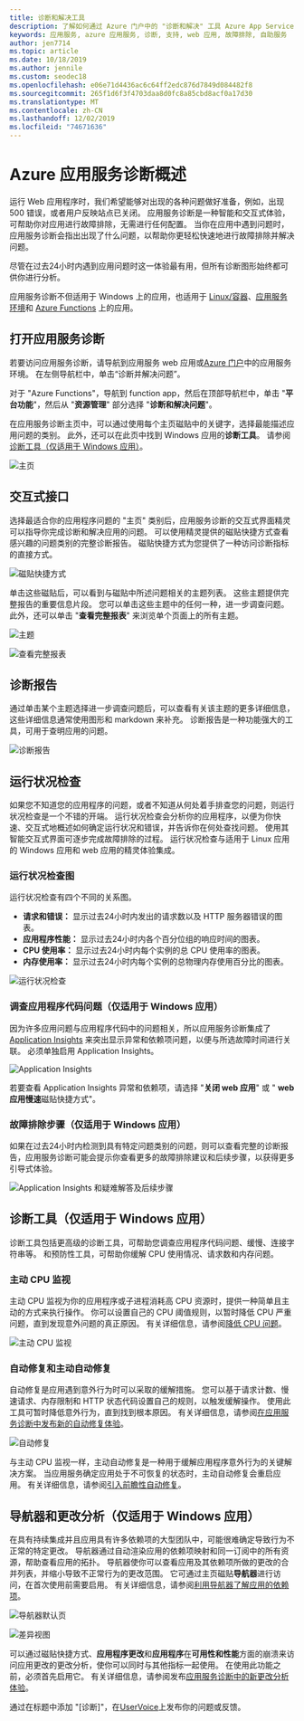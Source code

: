 ```yaml
---
title: 诊断和解决工具
description: 了解如何通过 Azure 门户中的 "诊断和解决" 工具 Azure App Service 来解决应用程序的问题。
keywords: 应用服务, azure 应用服务, 诊断, 支持, web 应用, 故障排除, 自助服务
author: jen7714
ms.topic: article
ms.date: 10/18/2019
ms.author: jennile
ms.custom: seodec18
ms.openlocfilehash: e06e71d4436ac6c64ff2edc876d7849d084482f8
ms.sourcegitcommit: 265f1d6f3f4703daa8d0fc8a85cbd8acf0a17d30
ms.translationtype: MT
ms.contentlocale: zh-CN
ms.lasthandoff: 12/02/2019
ms.locfileid: "74671636"
---
```

# <a name="azure-app-service-diagnostics-overview"></a>Azure 应用服务诊断概述

运行 Web 应用程序时，我们希望能够对出现的各种问题做好准备，例如，出现 500 错误，或者用户反映站点已关闭。 应用服务诊断是一种智能和交互式体验，可帮助你对应用进行故障排除，无需进行任何配置。 当你在应用中遇到问题时，应用服务诊断会指出出现了什么问题，以帮助你更轻松快速地进行故障排除并解决问题。

尽管在过去24小时内遇到应用问题时这一体验最有用，但所有诊断图形始终都可供你进行分析。

应用服务诊断不但适用于 Windows 上的应用，也适用于 [Linux/容器](https://docs.microsoft.com/azure/app-service/containers/app-service-linux-intro)、[应用服务环境](https://docs.microsoft.com/azure/app-service/environment/intro)和 [Azure Functions](https://docs.microsoft.com/azure/azure-functions/functions-overview) 上的应用。

## <a name="open-app-service-diagnostics"></a>打开应用服务诊断

若要访问应用服务诊断，请导航到应用服务 web 应用或[Azure 门户](https://portal.azure.com)中的应用服务环境。 在左侧导航栏中，单击“诊断并解决问题”。

对于 "Azure Functions"，导航到 function app，然后在顶部导航栏中，单击 "**平台功能**"，然后从 "**资源管理**" 部分选择 "**诊断和解决问题**"。

在应用服务诊断主页中，可以通过使用每个主页磁贴中的关键字，选择最能描述应用问题的类别。 此外，还可以在此页中找到 Windows 应用的**诊断工具**。 请参阅[诊断工具（仅适用于 Windows 应用）](#diagnostic-tools-only-for-windows-app)。

![主页](./media/app-service-diagnostics/app-service-diagnostics-homepage-1.png)

## <a name="interactive-interface"></a>交互式接口

选择最适合你的应用程序问题的 "主页" 类别后，应用服务诊断的交互式界面精灵可以指导你完成诊断和解决应用的问题。 可以使用精灵提供的磁贴快捷方式查看感兴趣的问题类别的完整诊断报告。 磁贴快捷方式为您提供了一种访问诊断指标的直接方式。

![磁贴快捷方式](./media/app-service-diagnostics/tile-shortcuts-2.png)

单击这些磁贴后，可以看到与磁贴中所述问题相关的主题列表。 这些主题提供完整报告的重要信息片段。 您可以单击这些主题中的任何一种，进一步调查问题。 此外，还可以单击 "**查看完整报表**" 来浏览单个页面上的所有主题。

![主题](./media/app-service-diagnostics/application-logs-insights-3.png)

![查看完整报表](./media/app-service-diagnostics/view-full-report-4.png)

## <a name="diagnostic-report"></a>诊断报告

通过单击某个主题选择进一步调查问题后，可以查看有关该主题的更多详细信息，这些详细信息通常使用图形和 markdown 来补充。 诊断报告是一种功能强大的工具，可用于查明应用的问题。

![诊断报告](./media/app-service-diagnostics/full-diagnostic-report-5.png)

## <a name="health-checkup"></a>运行状况检查

如果您不知道您的应用程序的问题，或者不知道从何处着手排查您的问题，则运行状况检查是一个不错的开端。 运行状况检查会分析你的应用程序，以便为你快速、交互式地概述如何确定运行状况和错误，并告诉你在何处查找问题。 使用其智能交互式界面可逐步完成故障排除的过程。 运行状况检查与适用于 Linux 应用的 Windows 应用和 web 应用的精灵体验集成。

### <a name="health-checkup-graphs"></a>运行状况检查图

运行状况检查有四个不同的关系图。

- **请求和错误：** 显示过去24小时内发出的请求数以及 HTTP 服务器错误的图表。
- **应用程序性能：** 显示过去24小时内各个百分位组的响应时间的图表。
- **CPU 使用率：** 显示过去24小时内每个实例的总 CPU 使用率的图表。  
- **内存使用率：** 显示过去24小时内每个实例的总物理内存使用百分比的图表。

![运行状况检查](./media/app-service-diagnostics/health-checkup-6.png)

### <a name="investigate-application-code-issues-only-for-windows-app"></a>调查应用程序代码问题（仅适用于 Windows 应用）

因为许多应用问题与应用程序代码中的问题相关，所以应用服务诊断集成了 [Application Insights](https://docs.microsoft.com/azure/azure-monitor/app/app-insights-overview) 来突出显示异常和依赖项问题，以便与所选故障时间进行关联。 必须单独启用 Application Insights。

![Application Insights](./media/app-service-diagnostics/application-insights-7.png)

若要查看 Application Insights 异常和依赖项，请选择 "**关闭 web 应用**" 或 " **web 应用慢速**磁贴快捷方式"。

### <a name="troubleshooting-steps-only-for-windows-app"></a>故障排除步骤（仅适用于 Windows 应用）

如果在过去24小时内检测到具有特定问题类别的问题，则可以查看完整的诊断报告，应用服务诊断可能会提示你查看更多的故障排除建议和后续步骤，以获得更多引导式体验。

![Application Insights 和疑难解答及后续步骤](./media/app-service-diagnostics/troubleshooting-and-next-steps-8.png)

## <a name="diagnostic-tools-only-for-windows-app"></a>诊断工具（仅适用于 Windows 应用）

诊断工具包括更高级的诊断工具，可帮助您调查应用程序代码问题、缓慢、连接字符串等。 和预防性工具，可帮助你缓解 CPU 使用情况、请求数和内存问题。

### <a name="proactive-cpu-monitoring"></a>主动 CPU 监视

主动 CPU 监视为你的应用程序或子进程消耗高 CPU 资源时，提供一种简单且主动的方式来执行操作。 你可以设置自己的 CPU 阈值规则，以暂时降低 CPU 严重问题，直到发现意外问题的真正原因。 有关详细信息，请参阅[降低 CPU 问题](https://azure.github.io/AppService/2019/10/07/Mitigate-your-CPU-problems-before-they-even-happen.html)。

![主动 CPU 监视](./media/app-service-diagnostics/proactive-cpu-monitoring-9.png)

### <a name="auto-healing-and-proactive-auto-healing"></a>自动修复和主动自动修复

自动修复是应用遇到意外行为时可以采取的缓解措施。 您可以基于请求计数、慢速请求、内存限制和 HTTP 状态代码设置自己的规则，以触发缓解操作。 使用此工具可暂时降低意外行为，直到找到根本原因。 有关详细信息，请参阅[在应用服务诊断中发布新的自动修复体验](https://azure.github.io/AppService/2018/09/10/Announcing-the-New-Auto-Healing-Experience-in-App-Service-Diagnostics.html)。

![自动修复](./media/app-service-diagnostics/auto-healing-10.png)

与主动 CPU 监视一样，主动自动修复是一种用于缓解应用程序意外行为的关键解决方案。 当应用服务确定应用处于不可恢复的状态时，主动自动修复会重启应用。 有关详细信息，请参阅[引入前瞻性自动修复](https://azure.github.io/AppService/2017/08/17/Introducing-Proactive-Auto-Heal.html)。

## <a name="navigator-and-change-analysis-only-for-windows-app"></a>导航器和更改分析（仅适用于 Windows 应用）

在具有持续集成并且应用具有许多依赖项的大型团队中，可能很难确定导致行为不正常的特定更改。 导航器通过自动渲染应用的依赖项映射和同一订阅中的所有资源，帮助查看应用的拓扑。 导航器使你可以查看应用及其依赖项所做的更改的合并列表，并缩小导致不正常行为的更改范围。 它可通过主页磁贴**导航器**进行访问，在首次使用前需要启用。 有关详细信息，请参阅[利用导航器了解应用的依赖项](https://azure.github.io/AppService/2019/08/06/Bring-visibility-to-your-app-and-its-dependencies-with-Navigator.html)。

![导航器默认页](./media/app-service-diagnostics/navigator-default-page-11.png)

![差异视图](./media/app-service-diagnostics/diff-view-12.png)

可以通过磁贴快捷方式、**应用程序更改**和**应用程序**在**可用性和性能**方面的崩溃来访问应用更改的更改分析，使你可以同时与其他指标一起使用。 在使用此功能之前，必须首先启用它。 有关详细信息，请参阅发布[应用服务诊断中的新更改分析体验](https://azure.github.io/AppService/2019/05/07/Announcing-the-new-change-analysis-experience-in-App-Service-Diagnostics-Analysis.html)。

通过在标题中添加 "[诊断]"，在[UserVoice](https://feedback.azure.com/forums/169385-web-apps)上发布你的问题或反馈。
